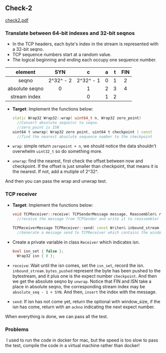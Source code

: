 ## Check-2

[check2.pdf](https://cs144.github.io/assignments/check2.pdf)

### Translate between 64-bit indexes and 32-bit seqnos

- In the TCP headers, each byte's index in the stream is represented with a 32-bit seqno.
- TCP sequence numbers start at a random value.
- The logical beginning and ending each occupy one sequence number.

|    element     |    SYN    |     c     |  a   |  t   | FIN  |
| :------------: | :-------: | :-------: | :--: | :--: | :--: |
|     seqno      | 2^32^ - 2 | 2^32^ - 1 |  0   |  1   |  2   |
| absolute seqno |     0     |     1     |  2   |  3   |  4   |
|  stream index  |           |     0     |  1   |  2   |      |

- **Target**: Implement the functions below:

  ```c++
  static Wrap32 Wrap32::wrap( uint64_t n, Wrap32 zero_point)
    //Convert absolute seqno(n) to seqno. 
    //zero_point is ISN
  uint64 t unwrap( Wrap32 zero point, uint64 t checkpoint ) const
    //find the nearest absolute sequence number to the checkpoint	
  ```

- `wrap`: simple return `zeropoint + n`, we should notice the data shouldn't overwhelm `uint32_t` so do something more.
- `unwrap`: find the nearest, first check the offset between now and checkpoint. If the offset is just smaller than checkpoint, that means it is the nearest. If not, add a mutiple of 2^32^.

And then you can pass the wrap and unwrap test.

### TCP receiver

- **Target**: Implement the functions below:

  ```c++
  void TCPReceiver::receive( TCPSenderMessage message, Reassembler& reassembler, Writer& inbound_stream )
    //receive the message from TCPSender and write it to reassembler
    
  TCPReceiverMessage TCPReceiver::send( const Writer& inbound_stream ) const
   	//Generate a message send to TCPReceiver which contains the window_size and ackno direct to the next expect number.
  ```

- Create a private variable in class `Receiver` which indicates isn.

  ```c++
  bool isn_set { false };
    Wrap32 isn { 0 };
  ```

- `receive`: Wait until the isn comes, set the `isn_set`, record the isn. `inbound_stream.bytes_pushed` represent the byte has been pushed to the bytestream, and it plus one is the expect number `checkpoint`. And then we get the absolute seqno by `unwrap`. Notice that FIN and ISN take a place in absolute seqno, the corresponding stream index may be `absolute_seq - 1 + SYN`. And then, `insert` the index with the message.

- `send`: If isn has not come yet, return the optional with window_size, if the isn has come, return with an `ackno` indicating the next expect number.

When everything is done, we can pass all the test.

### Problems

​	I used to run the code in docker for mac, but the speed is too slow to pass the test, compile the code in a virtual machine rather than docker!